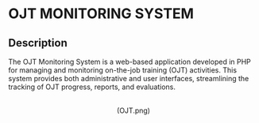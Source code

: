 
<h1>OJT MONITORING SYSTEM</h1>

<h2>Description</h2>
The OJT Monitoring System is a web-based application developed in PHP for managing and monitoring on-the-job training (OJT) activities. 
This system provides both administrative and user interfaces, streamlining the tracking of OJT progress, reports, and evaluations.
<br />
<br />
<p align="center">
(OJT.png)
</p>



<!--
 ```diff
- text in red
+ text in green
! text in orange
# text in gray
@@ text in purple (and bold)@@
```
--!>
